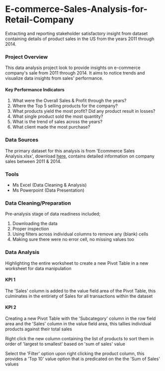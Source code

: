 # E-commerce-Sales-Analysis-for-Retail-Company
Extracting and reporting stakeholder satisfactory insight from dataset containing details of product sales in the US from the years 2011 through 2014.

### Project Overview
This data analysis project look to provide insights on e-commerce company's sale from 2011 through 2014. It aims to notice trends and visualize data insights from sales' performance.

#### Key Performance Indicators
1. What were the Overall Sales & Profit through the years?
2. Where the Top 5 selling products for the company?
3. What products yield the most profit? Did any product result in losses?
4. What single product sold the most quantity?
5. What is the trend of sales across the years?
6. What client made the most purchase? 

### Data Sources
The primary dataset for this analysis is from 'Ecommerce Sales Analysis.xlsx', download [here](https://docs.google.com/spreadsheets/d/1L6aBX0uNlzKiJb7JHdkNUile18s9CI4r/edit?gid=1589100670#gid=1589100670), contains detailed information on company sales between 2011 & 2014.

### Tools
- Ms Excel  (Data Cleaning & Analysis)
- Ms Powerpoint  (Data Presentation)

### Data Cleaning/Preparation
Pre-analysis stage of data readiness included;
1. Downloading the data
2. Proper inspection
3. Using filters across individual columns to remove any (blank) cells
4. Making sure there were no error cell, no missing values too

### Data Analysis
Highlighting the entire worksheet to create a new Pivot Table in a new worksheet for data manipulation

#### KPI 1
The 'Sales' column is added to the value field area of the Pivot Table, this culminates in the entiriety of Sales for all transactions within the dataset 

#### KPI 2
Creating a new Pivot Table with the 'Subcategory' column in the row field area and the 'Sales' column in the value field area, this tallies individual products against their total sales

Right click the new column containing the list of products to sort them in order of 'largest to smallest' based on 'sum of sales' value

Select the 'Filter' option upon right clicking the product column, this provides a 'Top  10' value option that is predicated on the the 'Sum of Sales' values  

